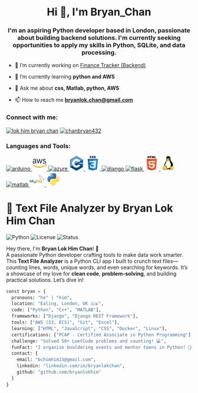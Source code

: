 <h1 align="center">Hi 👋, I'm Bryan_Chan</h1>
<h3 align="center">I'm an aspiring Python developer based in London, passionate about building backend solutions. I'm currently seeking opportunities to apply my skills in Python, SQLite, and data processing.</h3>

- 🔭 I’m currently working on [Finance Tracker (Backend)](https://github.com/bryanlokhim/finance-tracker-backend)

- 🌱 I’m currently learning **python and AWS**

- 💬 Ask me about **css, Matlab, python, AWS**

- 📫 How to reach me **bryanlok.chan@gmail.com**

<h3 align="left">Connect with me:</h3>
<p align="left">
<a href="https://linkedin.com/in/Lok Him Bryan Chan" target="blank"><img align="center" src="https://raw.githubusercontent.com/rahuldkjain/github-profile-readme-generator/master/src/images/icons/Social/linked-in-alt.svg" alt="lok him bryan chan" height="30" width="40" /></a>
<a href="https://instagram.com/chanbryan432" target="blank"><img align="center" src="https://raw.githubusercontent.com/rahuldkjain/github-profile-readme-generator/master/src/images/icons/Social/instagram.svg" alt="chanbryan432" height="30" width="40" /></a>
</p>

<h3 align="left">Languages and Tools:</h3>
<p align="left"> <a href="https://www.arduino.cc/" target="_blank" rel="noreferrer"> <img src="https://cdn.worldvectorlogo.com/logos/arduino-1.svg" alt="arduino" width="40" height="40"/> </a> <a href="https://aws.amazon.com" target="_blank" rel="noreferrer"> <img src="https://raw.githubusercontent.com/devicons/devicon/master/icons/amazonwebservices/amazonwebservices-original-wordmark.svg" alt="aws" width="40" height="40"/> </a> <a href="https://azure.microsoft.com/en-in/" target="_blank" rel="noreferrer"> <img src="https://www.vectorlogo.zone/logos/microsoft_azure/microsoft_azure-icon.svg" alt="azure" width="40" height="40"/> </a> <a href="https://www.w3schools.com/cpp/" target="_blank" rel="noreferrer"> <img src="https://raw.githubusercontent.com/devicons/devicon/master/icons/cplusplus/cplusplus-original.svg" alt="cplusplus" width="40" height="40"/> </a> <a href="https://www.w3schools.com/css/" target="_blank" rel="noreferrer"> <img src="https://raw.githubusercontent.com/devicons/devicon/master/icons/css3/css3-original-wordmark.svg" alt="css3" width="40" height="40"/> </a> <a href="https://www.djangoproject.com/" target="_blank" rel="noreferrer"> <img src="https://cdn.worldvectorlogo.com/logos/django.svg" alt="django" width="40" height="40"/> </a> <a href="https://flask.palletsprojects.com/" target="_blank" rel="noreferrer"> <img src="https://www.vectorlogo.zone/logos/pocoo_flask/pocoo_flask-icon.svg" alt="flask" width="40" height="40"/> </a> <a href="https://www.w3.org/html/" target="_blank" rel="noreferrer"> <img src="https://raw.githubusercontent.com/devicons/devicon/master/icons/html5/html5-original-wordmark.svg" alt="html5" width="40" height="40"/> </a> <a href="https://www.linux.org/" target="_blank" rel="noreferrer"> <img src="https://raw.githubusercontent.com/devicons/devicon/master/icons/linux/linux-original.svg" alt="linux" width="40" height="40"/> </a> <a href="https://www.mathworks.com/" target="_blank" rel="noreferrer"> <img src="https://upload.wikimedia.org/wikipedia/commons/2/21/Matlab_Logo.png" alt="matlab" width="40" height="40"/> </a> <a href="https://www.mysql.com/" target="_blank" rel="noreferrer"> <img src="https://raw.githubusercontent.com/devicons/devicon/master/icons/mysql/mysql-original-wordmark.svg" alt="mysql" width="40" height="40"/> </a> <a href="https://www.python.org" target="_blank" rel="noreferrer"> <img src="https://raw.githubusercontent.com/devicons/devicon/master/icons/python/python-original.svg" alt="python" width="40" height="40"/> </a> </p>

# 📝 Text File Analyzer by Bryan Lok Him Chan

![Python](https://img.shields.io/badge/Python-3.x-blue.svg)
![License](https://img.shields.io/badge/License-MIT-green.svg)
![Status](https://img.shields.io/badge/Status-Ready%20to%20Hire-brightgreen.svg)

Hey there, I'm **Bryan Lok Him Chan**! 👋  
A passionate Python developer crafting tools to make data work smarter. This **Text File Analyzer** is a Python CLI app I built to crunch text files—counting lines, words, unique words, and even searching for keywords. It’s a showcase of my love for **clean code**, **problem-solving**, and building practical solutions. Let’s dive in!

```python
const bryan = {
  pronouns: "he" | "him",
  location: "Ealing, London, UK 🇬🇧",
  code: ["Python", "C++", "MATLAB"],
  frameworks: ["Django", "Django REST Framework"],
  tools: ["AWS (S3, ECS)", "Git", "Excel"],
  learning: ["HTML", "JavaScript", "CSS", "Docker", "Linux"],
  certifications: ["PCAP - Certified Associate in Python Programming"],
  challenge: "Solved 50+ LeetCode problems and counting! 💻",
  funFact: "I organize bouldering events and mentor teens in Python! 🧗‍♂️",
  contact: {
    email: "bchimhim15@gmail.com",
    linkedin: "linkedin.com/in/bryanlokchan",
    github: "github.com/bryanlokhim"
  }
}
